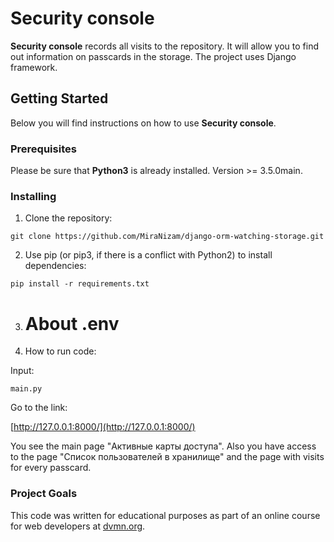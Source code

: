 # Security console

**Security console** records all visits to the repository. 
It will allow you to find out information on passcards in the storage.
The project uses Django framework.

## Getting Started

Below you will find instructions on how to use **Security console**.  

### Prerequisites

Please be sure that **Python3** is already installed. Version >= 3.5.0main. 

### Installing
1. Clone the repository:
```
git clone https://github.com/MiraNizam/django-orm-watching-storage.git
```
2. Use pip (or pip3, if there is a conflict with Python2) to install dependencies:
```
pip install -r requirements.txt
```
3. # About .env 

4. How to run code:

Input: 
```
main.py
```
Go to the link: 

[http://127.0.0.1:8000/](http://127.0.0.1:8000/)

You see the main page "Активные карты доступа". Also you have access to the page "Список пользователей в хранилище" and the page with visits for every passcard. 
    

### Project Goals
This code was written for educational purposes as part of an online course for web developers at [dvmn.org](https://dvmn.org/).